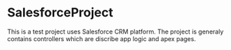 # SalesforceProject
This is a test project uses Salesforce CRM platform. 
The project is generaly contains controllers which are discribe app logic and apex pages. 

